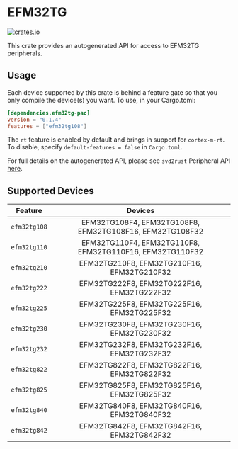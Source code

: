 # EFM32TG
    
[![crates.io](https://img.shields.io/crates/v/efm32tg-pac?label=efm32tg)](https://crates.io/crates/efm32tg-pac)

This crate provides an autogenerated API for access to EFM32TG peripherals.

## Usage

Each device supported by this crate is behind a feature gate so that you only
compile the device(s) you want. To use, in your Cargo.toml:

```toml
[dependencies.efm32tg-pac]
version = "0.1.4"
features = ["efm32tg108"]
```

The `rt` feature is enabled by default and brings in support for `cortex-m-rt`.
To disable, specify `default-features = false` in `Cargo.toml`.

For full details on the autogenerated API, please see `svd2rust` Peripheral API [here].

[here]: https://docs.rs/svd2rust/0.28.0/svd2rust/#peripheral-api

## Supported Devices
| Feature | Devices |
|:-----:|:-------:|
|`efm32tg108`|EFM32TG108F4, EFM32TG108F8, EFM32TG108F16, EFM32TG108F32|
|`efm32tg110`|EFM32TG110F4, EFM32TG110F8, EFM32TG110F16, EFM32TG110F32|
|`efm32tg210`|EFM32TG210F8, EFM32TG210F16, EFM32TG210F32|
|`efm32tg222`|EFM32TG222F8, EFM32TG222F16, EFM32TG222F32|
|`efm32tg225`|EFM32TG225F8, EFM32TG225F16, EFM32TG225F32|
|`efm32tg230`|EFM32TG230F8, EFM32TG230F16, EFM32TG230F32|
|`efm32tg232`|EFM32TG232F8, EFM32TG232F16, EFM32TG232F32|
|`efm32tg822`|EFM32TG822F8, EFM32TG822F16, EFM32TG822F32|
|`efm32tg825`|EFM32TG825F8, EFM32TG825F16, EFM32TG825F32|
|`efm32tg840`|EFM32TG840F8, EFM32TG840F16, EFM32TG840F32|
|`efm32tg842`|EFM32TG842F8, EFM32TG842F16, EFM32TG842F32|
